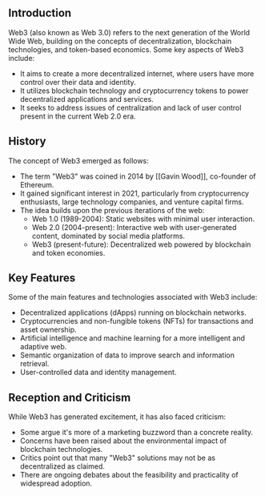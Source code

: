 ## Introduction

Web3 (also known as Web 3.0) refers to the next generation of the World Wide Web, building on the concepts of decentralization, blockchain technologies, and token-based economics. Some key aspects of Web3 include:

* It aims to create a more decentralized internet, where users have more control over their data and identity.
* It utilizes blockchain technology and cryptocurrency tokens to power decentralized applications and services.
* It seeks to address issues of centralization and lack of user control present in the current Web 2.0 era.

## History

The concept of Web3 emerged as follows:

* The term "Web3" was coined in 2014 by [[Gavin Wood]], co-founder of Ethereum.
* It gained significant interest in 2021, particularly from cryptocurrency enthusiasts, large technology companies, and venture capital firms.
* The idea builds upon the previous iterations of the web:
    * Web 1.0 (1989-2004): Static websites with minimal user interaction.
    * Web 2.0 (2004-present): Interactive web with user-generated content, dominated by social media platforms.
    * Web3 (present-future): Decentralized web powered by blockchain and token economies.

## Key Features 

Some of the main features and technologies associated with Web3 include:

* Decentralized applications (dApps) running on blockchain networks.
* Cryptocurrencies and non-fungible tokens (NFTs) for transactions and asset ownership.
* Artificial intelligence and machine learning for a more intelligent and adaptive web.
* Semantic organization of data to improve search and information retrieval.
* User-controlled data and identity management.

## Reception and Criticism

While Web3 has generated excitement, it has also faced criticism:

* Some argue it's more of a marketing buzzword than a concrete reality.
* Concerns have been raised about the environmental impact of blockchain technologies.
* Critics point out that many "Web3" solutions may not be as decentralized as claimed.
* There are ongoing debates about the feasibility and practicality of widespread adoption.